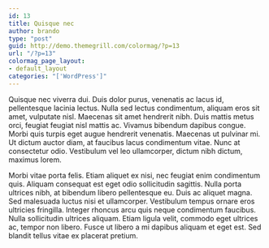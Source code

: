 ```yaml
---
id: 13
title: Quisque nec
author: brando
type: "post"
guid: http://demo.themegrill.com/colormag/?p=13
url: "/?p=13"
colormag_page_layout:
- default_layout
categories: "['WordPress']"
---
```


Quisque nec viverra dui. Duis dolor purus, venenatis ac lacus id, pellentesque lacinia lectus. Nulla sed lectus condimentum, aliquam eros sit amet, vulputate nisl. Maecenas sit amet hendrerit nibh. Duis mattis metus orci, feugiat feugiat nisl mattis ac. Vivamus bibendum dapibus congue. Morbi quis turpis eget augue hendrerit venenatis. Maecenas ut pulvinar mi. Ut dictum auctor diam, at faucibus lacus condimentum vitae. Nunc at consectetur odio. Vestibulum vel leo ullamcorper, dictum nibh dictum, maximus lorem.

Morbi vitae porta felis. Etiam aliquet ex nisi, nec feugiat enim condimentum quis. Aliquam consequat est eget odio sollicitudin sagittis. Nulla porta ultrices nibh, at bibendum libero pellentesque eu. Duis ac aliquet magna. Sed malesuada luctus nisi et ullamcorper. Vestibulum tempus ornare eros ultricies fringilla. Integer rhoncus arcu quis neque condimentum faucibus. Nulla sollicitudin ultrices aliquam. Etiam ligula velit, commodo eget ultrices ac, tempor non libero. Fusce ut libero a mi dapibus aliquam et eget est. Sed blandit tellus vitae ex placerat pretium.